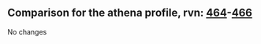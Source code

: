 ## Comparison for the athena profile, rvn: [464](https://github.com/PRO100KatYT/FortniteProfileRevisions/tree/main/profiles/athena/464%20athena.json)-[466](https://github.com/PRO100KatYT/FortniteProfileRevisions/tree/main/profiles/athena/466%20athena.json)

No changes

